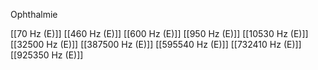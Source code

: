 Ophthalmie

[[70 Hz (E)]]
[[460 Hz (E)]]
[[600 Hz (E)]]
[[950 Hz (E)]]
[[10530 Hz (E)]]
[[32500 Hz (E)]]
[[387500 Hz (E)]]
[[595540 Hz (E)]]
[[732410 Hz (E)]]
[[925350 Hz (E)]]